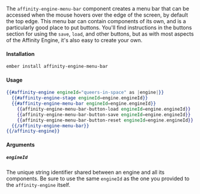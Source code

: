 The `affinity-engine-menu-bar` component creates a menu bar that can be accessed when the mouse hovers over the edge of the screen, by default the top edge. This menu bar can contain components of its own, and is a particularly good place to put buttons. You'll find instructions in the buttons section for using the `save`, `load`, and other buttons, but as with most aspects of the Affinity Engine, it's also easy to create your own.

#### Installation

```bash
ember install affinity-engine-menu-bar
```

#### Usage

```hbs
{{#affinity-engine engineId="queers-in-space" as |engine|}}
  {{#affinity-engine-stage engineId=engine.engineId}}
  {{#affinity-engine-menu-bar engineId=engine.engineId}}
    {{affinity-engine-menu-bar-button-load engineId=engine.engineId}}
    {{affinity-engine-menu-bar-button-save engineId=engine.engineId}}
    {{affinity-engine-menu-bar-button-reset engineId=engine.engineId}}
  {{/affinity-engine-menu-bar}}
{{/affinity-engine}}
```

#### Arguments

##### `engineId`

The unique string identifier shared between an engine and all its components. Be sure to use the same `engineId` as the one you provided to the `affinity-engine` itself.
